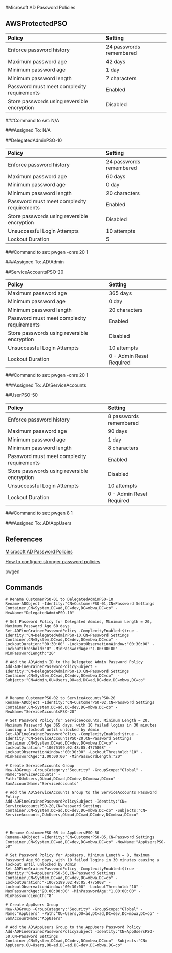 #Microsoft AD Password Policies

## AWSProtectedPSO

|Policy | Setting|  
|:---   |:---    |  
|Enforce password history | 24 passwords remembered|  
|Maximum password age|	42 days| 
|Minimum password age|	1 day| 
|Minimum password length|	7 characters| 
|Password must meet complexity requirements|Enabled| 
|Store passwords using reversible encryption|Disabled| 

###Command to set:
N/A
     
###Assigned To:
N/A


##DelegatedAdminPSO-10

|Policy | Setting| 
|:---   |:---    |
|Enforce password history | 24 passwords remembered|
|Maximum password age|	60 days|
|Minimum password age|	0 day|
|Minimum password length|	20 characters|
|Password must meet complexity requirements|Enabled|
|Store passwords using reversible encryption|Disabled|
|Unsuccessful Login Attempts | 10 attempts|
|Lockout Duration| 5 | 

###Command to set:
     pwgen -cnrs 20 1

###Assigned To:
AD\Admin


##ServiceAccountsPSO-20

|Policy | Setting| 
|:---   |:---    |
|Maximum password age|	365 days|
|Minimum password age|	0 day|
|Minimum password length|	20 characters|
|Password must meet complexity requirements|Enabled|
|Store passwords using reversible encryption|Disabled|
|Unsuccessful Login Attempts | 10 attempts|
|Lockout Duration| 0 - Admin Reset Required| 

###Command to set:
     pwgen -cnrs 20 1

###Assigned To:
AD\ServiceAccounts


##UserPSO-50

|Policy | Setting| 
|:---   |:---    |
|Enforce password history | 8 passwords remembered|
|Maximum password age|	90 days|
|Minimum password age|	1 day|
|Minimum password length|	8 characters|
|Password must meet complexity requirements|Enabled|
|Store passwords using reversible encryption|Disabled|
|Unsuccessful Login Attempts | 10 attempts|
|Lockout Duration| 0 - Admin Reset Required| 

###Command to set:
     pwgen 8 1

###Assigned To:
AD\AppUsers






## References
[Microsoft AD Password Policies](https://docs.aws.amazon.com/directoryservice/latest/admin-guide/ms_ad_password_policies.html)

[How to configure stronger password policies](https://aws.amazon.com/blogs/security/how-to-configure-even-stronger-password-policies-to-help-meet-your-security-standards-by-using-aws-directory-service-for-microsoft-active-directory/)

[pwgen](https://sourceforge.net/projects/pwgen/)


## Commands

    # Rename CustomerPSO-01 to DelegatedAdminPSO-10    
    Rename-ADObject -Identity:"CN=CustomerPSO-01,CN=Password Settings Container,CN=System,DC=ad,DC=dev,DC=mbwa,DC=co" -NewName:"DelegatedAdminPSO-10"
    
    # Set Password Policy for Delegated Admins, Minimum Length = 20, Maximum Password Age 60 days
    Set-ADFineGrainedPasswordPolicy -ComplexityEnabled:$true -Identity:"CN=DelegatedAdminPSO-10,CN=Password Settings Container,CN=System,DC=ad,DC=dev,DC=mbwa,DC=co" -LockoutDuration:"00:30:00" -LockoutObservationWindow:"00:30:00" -LockoutThreshold:"0" -MinPasswordAge:"1.00:00:00" -MinPasswordLength:"20"
    
    # Add the AD\Admin ID to the Delegated Admin Password Policy
    Add-ADFineGrainedPasswordPolicySubject -Identity:"CN=DelegatedAdminPSO-10,CN=Password Settings Container,CN=System,DC=ad,DC=dev,DC=mbwa,DC=co"  -Subjects:"CN=Admin,OU=Users,OU=ad,DC=ad,DC=dev,DC=mbwa,DC=co"
    
    
        
    # Rename CustomerPSO-02 to ServiceAccountsPSO-20
    Rename-ADObject -Identity:"CN=CustomerPSO-02,CN=Password Settings Container,CN=System,DC=ad,DC=dev,DC=mbwa,DC=co" -NewName:"ServiceAccountsPSO-20"

    # Set Password Policy for ServiceAccounts, Minimum Length = 20, Maximum Password Age 365 days, with 10 failed logins in 30 minutes causing a lockout until unlocked by Admin    
    Set-ADFineGrainedPasswordPolicy -ComplexityEnabled:$true -Identity:"CN=ServiceAccountsPSO-20,CN=Password Settings Container,CN=System,DC=ad,DC=dev,DC=mbwa,DC=co" -LockoutDuration:"-10675199.02:48:05.4775808" -LockoutObservationWindow:"00:30:00" -LockoutThreshold:"10" -MinPasswordAge:"1.00:00:00" -MinPasswordLength:"20"
    
    # Create ServiceAccounts Group
    New-ADGroup -GroupCategory:"Security" -GroupScope:"Global" -Name:"ServiceAccounts" -Path:"OU=Users,OU=ad,DC=ad,DC=dev,DC=mbwa,DC=co" -SamAccountName:"ServiceAccounts"
    
    # Add the AD\ServiceAccounts Group to the ServiceAccounts Password Policy
    Add-ADFineGrainedPasswordPolicySubject -Identity:"CN= ServiceAccountsPSO-20,CN=Password Settings Container,CN=System,DC=ad,DC=dev,DC=mbwa,DC=co" -Subjects:"CN= ServiceAccounts,OU=Users,OU=ad,DC=ad,DC=dev,DC=mbwa,DC=co"
    


    # Rename CustomerPSO-05 to AppUsersPSO-50
    Rename-ADObject -Identity:"CN=CustomerPSO-05,CN=Password Settings Container,CN=System,DC=ad,DC=dev,DC=mbwa,DC=co" -NewName:"AppUsersPSO-50"

    # Set Password Policy for AppUsers, Minimum Length = 8, Maximum Password Age 90 days, with 10 failed logins in 30 minutes causing a lockout until unlocked by Admin    
    Set-ADFineGrainedPasswordPolicy -ComplexityEnabled:$true -Identity:"CN=AppUsersPSO-50,CN=Password Settings Container,CN=System,DC=ad,DC=dev,DC=mbwa,DC=co" -LockoutDuration:"-10675199.02:48:05.4775808" -LockoutObservationWindow:"00:30:00" -LockoutThreshold:"10" -MaxPasswordAge:"90.00:00:00" -MinPasswordAge:"1.00:00:00" -MinPasswordLength:"8"
    
    # Create AppUsers Group
    New-ADGroup -GroupCategory:"Security" -GroupScope:"Global" -Name:"AppUsers" -Path:"OU=Users,OU=ad,DC=ad,DC=dev,DC=mbwa,DC=co" -SamAccountName:"AppUsers"
    
    # Add the AD\AppUsers Group to the AppUsers Password Policy
    Add-ADFineGrainedPasswordPolicySubject -Identity:"CN=AppUsersPSO-50,CN=Password Settings Container,CN=System,DC=ad,DC=dev,DC=mbwa,DC=co" -Subjects:"CN= AppUsers,OU=Users,OU=ad,DC=ad,DC=dev,DC=mbwa,DC=co"
 
    
